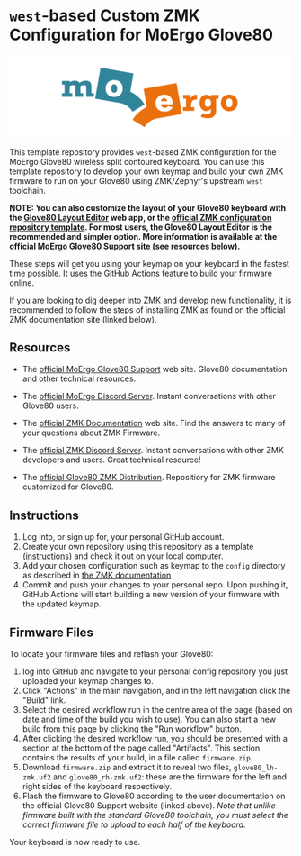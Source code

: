 # `west`-based Custom ZMK Configuration for MoErgo Glove80

![MoErgo Logo](moergo_logo.png)

This template repository provides `west`-based ZMK configuration for the MoErgo Glove80 wireless
split contoured keyboard. You can use this template repository to develop your own keymap and build
your own ZMK firmware to run on your Glove80 using ZMK/Zephyr's upstream `west` toolchain.

**NOTE: You can also customize the layout of your Glove80 keyboard with the
[Glove80 Layout Editor](https://my.glove80.com) web app, or the
[official ZMK configuration repository template](https://github.com/moergo-sc/glove80-zmk-config).
For most users, the Glove80 Layout Editor is the recommended and simpler option. More information is
available at the official MoErgo Glove80 Support site (see resources below).**

These steps will get you using your keymap on your keyboard in the fastest time possible. It uses
the GitHub Actions feature to build your firmware online.

If you are looking to dig deeper into ZMK and develop new functionality, it is recommended to follow
the steps of installing ZMK as found on the official ZMK documentation site (linked below).

## Resources

- The [official MoErgo Glove80 Support](https://moergo.com/glove80-support) web site. Glove80
  documentation and other technical resources.
- The [official MoErgo Discord Server](https://moergo.com/discord). Instant conversations with other
  Glove80 users.

- The [official ZMK Documentation](https://zmk.dev/docs) web site. Find the answers to many of your
  questions about ZMK Firmware.
- The [official ZMK Discord Server](https://discord.gg/8cfMkQksSB). Instant conversations with other
  ZMK developers and users. Great technical resource!

- The [official Glove80 ZMK Distribution](https://github.com/moergo-sc/zmk). Repositiory for ZMK
  firmware customized for Glove80.

## Instructions

1. Log into, or sign up for, your personal GitHub account.
2. Create your own repository using this repository as a template
   ([instructions](https://docs.github.com/en/repositories/creating-and-managing-repositories/creating-a-repository-from-a-template]))
   and check it out on your local computer.
3. Add your chosen configuration such as keymap to the `config` directory as described in
   [the ZMK documentation](https://zmk.dev/docs/user-setup)
4. Commit and push your changes to your personal repo. Upon pushing it, GitHub Actions will start
   building a new version of your firmware with the updated keymap.

## Firmware Files

To locate your firmware files and reflash your Glove80:

1. log into GitHub and navigate to your personal config repository you just uploaded your keymap
   changes to.
2. Click "Actions" in the main navigation, and in the left navigation click the "Build" link.
3. Select the desired workflow run in the centre area of the page (based on date and time of the
   build you wish to use). You can also start a new build from this page by clicking the "Run
   workflow" button.
4. After clicking the desired workflow run, you should be presented with a section at the bottom of
   the page called "Artifacts". This section contains the results of your build, in a file called
   `firmware.zip`.
5. Download `firmware.zip` and extract it to reveal two files, `glove80_lh-zmk.uf2` and
   `glove80_rh-zmk.uf2`: these are the firmware for the left and right sides of the keyboard
   respectively.
6. Flash the firmware to Glove80 according to the user documentation on the official Glove80 Support
   website (linked above). _Note that unlike firmware built with the standard Glove80 toolchain, you
   must select the correct firmware file to upload to each half of the keyboard._

Your keyboard is now ready to use.
